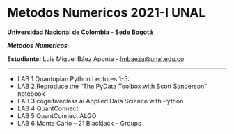 # Metodos Numericos 2021-I UNAL

**Universidad Nacional de Colombia - Sede Bogotá**

 _**Metodos Numericos**_

 
 **Estudiante:** Luis Miguel Báez Aponte - lmbaeza@unal.edu.co

----

* LAB 1 Quantopian Python Lectures 1-5:
* LAB 2 Reproduce the “The PyData Toolbox with Scott Sanderson” notebook
* LAB 3 cognitiveclass.ai Applied Data Science with Python
* LAB 4 QuantConnect
* LAB 5 QuantConnect ALGO
* LAB 6 Monte Carlo – 21 Blackjack – Groups
